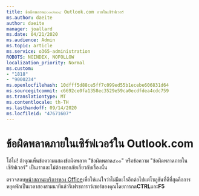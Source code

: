 ```yaml
---
title: ข้อผิดพลาด๙๐๐๐๒๓๔ Outlook.com ภายในเซิร์ฟเวอร์
ms.author: daeite
author: daeite
manager: joallard
ms.date: 04/21/2020
ms.audience: Admin
ms.topic: article
ms.service: o365-administration
ROBOTS: NOINDEX, NOFOLLOW
localization_priority: Normal
ms.custom:
- "1818"
- "9000234"
ms.openlocfilehash: 10dfff5d88ce5ff7c099ed55b1ecebe606831d64
ms.sourcegitcommit: c6692ce0fa1358ec3529e59ca0ecdfdea4cdc759
ms.translationtype: MT
ms.contentlocale: th-TH
ms.lasthandoff: 09/14/2020
ms.locfileid: "47671607"
---
```

# <a name="internal-server-errors-in-outlookcom"></a>ข้อผิดพลาดภายในเซิร์ฟเวอร์ใน Outlook.com

โอ้ไม่! ถ้าคุณเห็นข้อความแสดงข้อผิดพลาด "ข้อผิดพลาด๕๐๐" หรือข้อความ "ข้อผิดพลาดภายในเซิร์ฟเวอร์" เป็นเราและไม่ต้องขออภัยเกี่ยวกับเรื่องนั้น

ตรวจสอบ[หน้าสถานะบริการของ Office](https://portal.office.com/servicestatus)เพื่อให้แน่ใจว่าไม่มีอะไรอีกต่อไปแต่โซลูชันที่ดีที่สุดคือการหยุดพักเป็นเวลาสองสามนาทีแล้วรีเฟรชการาว์เซอร์ของคุณโดยการกด**CTRL**และ**F5**